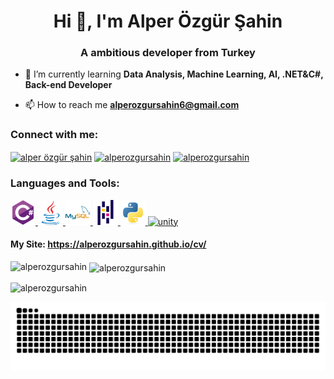 
<h1 align="center">Hi 👋, I'm Alper Özgür Şahin</h1>
<h3 align="center">A ambitious developer from Turkey</h3>

- 🌱 I’m currently learning **Data Analysis, Machine Learning, AI, .NET&C#, Back-end Developer**

- 📫 How to reach me **alperozgursahin6@gmail.com**

<h3 align="left">Connect with me:</h3>
<p align="left">
<a href="https://linkedin.com/in/alper özgür şahi̇n" target="blank"><img align="center" src="https://raw.githubusercontent.com/rahuldkjain/github-profile-readme-generator/master/src/images/icons/Social/linked-in-alt.svg" alt="alper özgür şahi̇n" height="30" width="40" /></a>
<a href="https://instagram.com/alperozgursahin" target="blank"><img align="center" src="https://raw.githubusercontent.com/rahuldkjain/github-profile-readme-generator/master/src/images/icons/Social/instagram.svg" alt="alperozgursahin" height="30" width="40" /></a>
<a href="https://www.leetcode.com/alperozgursahin" target="blank"><img align="center" src="https://raw.githubusercontent.com/rahuldkjain/github-profile-readme-generator/master/src/images/icons/Social/leet-code.svg" alt="alperozgursahin" height="30" width="40" /></a>
</p>

<h3 align="left">Languages and Tools:</h3>
<p align="left"> <a href="https://www.w3schools.com/cs/" target="_blank" rel="noreferrer"> <img src="https://raw.githubusercontent.com/devicons/devicon/master/icons/csharp/csharp-original.svg" alt="csharp" width="40" height="40"/> </a> <a href="https://www.java.com" target="_blank" rel="noreferrer"> <img src="https://raw.githubusercontent.com/devicons/devicon/master/icons/java/java-original.svg" alt="java" width="40" height="40"/> </a> <a href="https://www.mysql.com/" target="_blank" rel="noreferrer"> <img src="https://raw.githubusercontent.com/devicons/devicon/master/icons/mysql/mysql-original-wordmark.svg" alt="mysql" width="40" height="40"/> </a> <a href="https://pandas.pydata.org/" target="_blank" rel="noreferrer"> <img src="https://raw.githubusercontent.com/devicons/devicon/2ae2a900d2f041da66e950e4d48052658d850630/icons/pandas/pandas-original.svg" alt="pandas" width="40" height="40"/> </a> <a href="https://www.python.org" target="_blank" rel="noreferrer"> <img src="https://raw.githubusercontent.com/devicons/devicon/master/icons/python/python-original.svg" alt="python" width="40" height="40"/> </a> <a href="https://unity.com/" target="_blank" rel="noreferrer"> <img src="https://www.vectorlogo.zone/logos/unity3d/unity3d-icon.svg" alt="unity" width="40" height="40"/> </a> </p>

<h4>
    <p>My Site: <a href="https://alperozgursahin.github.io/cv/">https://alperozgursahin.github.io/cv/</a></p>
</h4>

<p><img align="left" src="https://github-readme-stats.vercel.app/api/top-langs?username=alperozgursahin&show_icons=true&locale=en&layout=compact" alt="alperozgursahin" /></p>

<p>&nbsp;<img align="center" src="https://github-readme-stats.vercel.app/api?username=alperozgursahin&show_icons=true&locale=en" alt="alperozgursahin" /></p>

<p><img align="center" src="https://github-readme-streak-stats.herokuapp.com/?user=alperozgursahin&" alt="alperozgursahin" /></p>


<picture>
  <source media="(prefers-color-scheme: dark)" srcset="https://raw.githubusercontent.com/alperozgursahin/alperozgursahin/output/github-contribution-grid-snake-dark.svg">
  <source media="(prefers-color-scheme: light)" srcset="https://raw.githubusercontent.com/alperozgursahin/alperozgursahin/output/github-contribution-grid-snake.svg">
  <img alt="github contribution grid snake animation" src="https://raw.githubusercontent.com/alperozgursahin/alperozgursahin/output/github-contribution-grid-snake.svg">
</picture>
